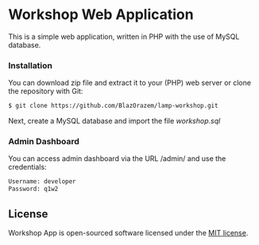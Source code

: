 # Workshop Web Application

This is a simple web application, written in PHP with the use of MySQL database.

### Installation

You can download zip file and extract it to your (PHP) web server or clone the repository with Git:

```sh
$ git clone https://github.com/BlazOrazem/lamp-workshop.git
```
Next, create a MySQL database and import the file *workshop.sql*

### Admin Dashboard

You can access admin dashboard via the URL /admin/ and use the credentials:

```sh
Username: developer
Password: q1w2
```

License
----
Workshop App is open-sourced software licensed under the [MIT license](http://opensource.org/licenses/MIT).